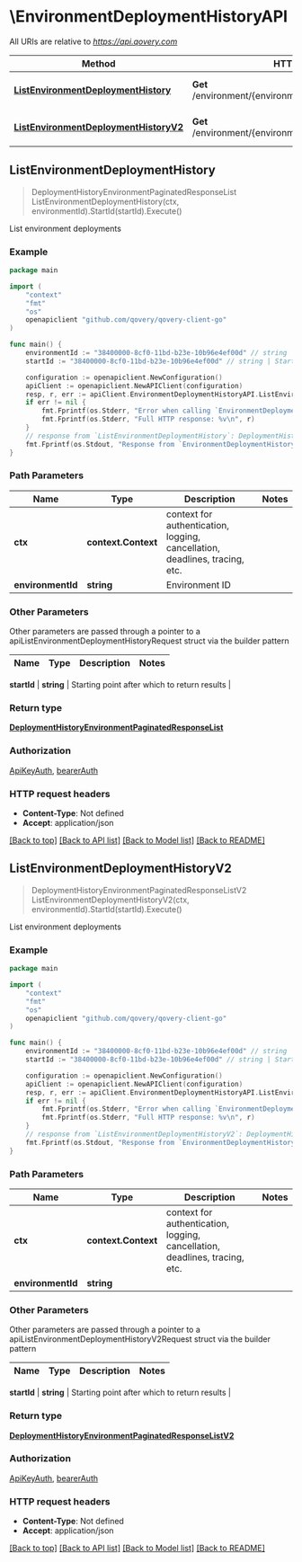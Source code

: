 # \EnvironmentDeploymentHistoryAPI

All URIs are relative to *https://api.qovery.com*

Method | HTTP request | Description
------------- | ------------- | -------------
[**ListEnvironmentDeploymentHistory**](EnvironmentDeploymentHistoryAPI.md#ListEnvironmentDeploymentHistory) | **Get** /environment/{environmentId}/deploymentHistory | List environment deployments
[**ListEnvironmentDeploymentHistoryV2**](EnvironmentDeploymentHistoryAPI.md#ListEnvironmentDeploymentHistoryV2) | **Get** /environment/{environmentId}/deploymentHistoryV2 | List environment deployments



## ListEnvironmentDeploymentHistory

> DeploymentHistoryEnvironmentPaginatedResponseList ListEnvironmentDeploymentHistory(ctx, environmentId).StartId(startId).Execute()

List environment deployments



### Example

```go
package main

import (
	"context"
	"fmt"
	"os"
	openapiclient "github.com/qovery/qovery-client-go"
)

func main() {
	environmentId := "38400000-8cf0-11bd-b23e-10b96e4ef00d" // string | Environment ID
	startId := "38400000-8cf0-11bd-b23e-10b96e4ef00d" // string | Starting point after which to return results (optional)

	configuration := openapiclient.NewConfiguration()
	apiClient := openapiclient.NewAPIClient(configuration)
	resp, r, err := apiClient.EnvironmentDeploymentHistoryAPI.ListEnvironmentDeploymentHistory(context.Background(), environmentId).StartId(startId).Execute()
	if err != nil {
		fmt.Fprintf(os.Stderr, "Error when calling `EnvironmentDeploymentHistoryAPI.ListEnvironmentDeploymentHistory``: %v\n", err)
		fmt.Fprintf(os.Stderr, "Full HTTP response: %v\n", r)
	}
	// response from `ListEnvironmentDeploymentHistory`: DeploymentHistoryEnvironmentPaginatedResponseList
	fmt.Fprintf(os.Stdout, "Response from `EnvironmentDeploymentHistoryAPI.ListEnvironmentDeploymentHistory`: %v\n", resp)
}
```

### Path Parameters


Name | Type | Description  | Notes
------------- | ------------- | ------------- | -------------
**ctx** | **context.Context** | context for authentication, logging, cancellation, deadlines, tracing, etc.
**environmentId** | **string** | Environment ID | 

### Other Parameters

Other parameters are passed through a pointer to a apiListEnvironmentDeploymentHistoryRequest struct via the builder pattern


Name | Type | Description  | Notes
------------- | ------------- | ------------- | -------------

 **startId** | **string** | Starting point after which to return results | 

### Return type

[**DeploymentHistoryEnvironmentPaginatedResponseList**](DeploymentHistoryEnvironmentPaginatedResponseList.md)

### Authorization

[ApiKeyAuth](../README.md#ApiKeyAuth), [bearerAuth](../README.md#bearerAuth)

### HTTP request headers

- **Content-Type**: Not defined
- **Accept**: application/json

[[Back to top]](#) [[Back to API list]](../README.md#documentation-for-api-endpoints)
[[Back to Model list]](../README.md#documentation-for-models)
[[Back to README]](../README.md)


## ListEnvironmentDeploymentHistoryV2

> DeploymentHistoryEnvironmentPaginatedResponseListV2 ListEnvironmentDeploymentHistoryV2(ctx, environmentId).StartId(startId).Execute()

List environment deployments



### Example

```go
package main

import (
	"context"
	"fmt"
	"os"
	openapiclient "github.com/qovery/qovery-client-go"
)

func main() {
	environmentId := "38400000-8cf0-11bd-b23e-10b96e4ef00d" // string | 
	startId := "38400000-8cf0-11bd-b23e-10b96e4ef00d" // string | Starting point after which to return results (optional)

	configuration := openapiclient.NewConfiguration()
	apiClient := openapiclient.NewAPIClient(configuration)
	resp, r, err := apiClient.EnvironmentDeploymentHistoryAPI.ListEnvironmentDeploymentHistoryV2(context.Background(), environmentId).StartId(startId).Execute()
	if err != nil {
		fmt.Fprintf(os.Stderr, "Error when calling `EnvironmentDeploymentHistoryAPI.ListEnvironmentDeploymentHistoryV2``: %v\n", err)
		fmt.Fprintf(os.Stderr, "Full HTTP response: %v\n", r)
	}
	// response from `ListEnvironmentDeploymentHistoryV2`: DeploymentHistoryEnvironmentPaginatedResponseListV2
	fmt.Fprintf(os.Stdout, "Response from `EnvironmentDeploymentHistoryAPI.ListEnvironmentDeploymentHistoryV2`: %v\n", resp)
}
```

### Path Parameters


Name | Type | Description  | Notes
------------- | ------------- | ------------- | -------------
**ctx** | **context.Context** | context for authentication, logging, cancellation, deadlines, tracing, etc.
**environmentId** | **string** |  | 

### Other Parameters

Other parameters are passed through a pointer to a apiListEnvironmentDeploymentHistoryV2Request struct via the builder pattern


Name | Type | Description  | Notes
------------- | ------------- | ------------- | -------------

 **startId** | **string** | Starting point after which to return results | 

### Return type

[**DeploymentHistoryEnvironmentPaginatedResponseListV2**](DeploymentHistoryEnvironmentPaginatedResponseListV2.md)

### Authorization

[ApiKeyAuth](../README.md#ApiKeyAuth), [bearerAuth](../README.md#bearerAuth)

### HTTP request headers

- **Content-Type**: Not defined
- **Accept**: application/json

[[Back to top]](#) [[Back to API list]](../README.md#documentation-for-api-endpoints)
[[Back to Model list]](../README.md#documentation-for-models)
[[Back to README]](../README.md)

